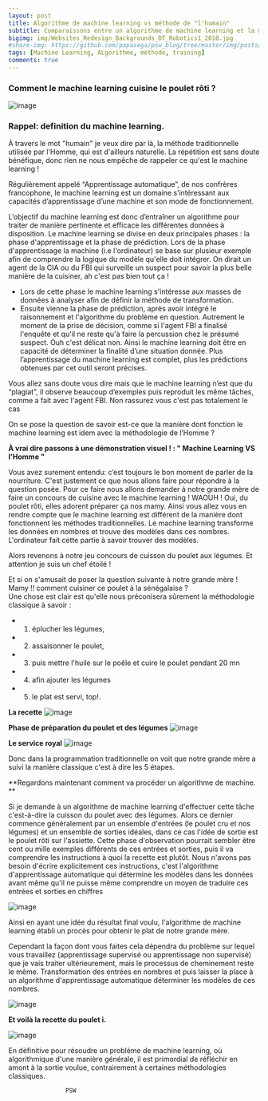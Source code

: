 ```yaml
---
layout: post
title: Algorithme de machine learning vs méthode de "l'humain"
subtitle: Comparaissons entre un algorithme de machine learning et la méthode de l'Homme.
bigimg: img/Websites_Redesign_Backgrounds_DT_Robotics1_2018.jpg
#share-img: https://github.com/papasega/psw_blog/tree/master/img/posts/ARS.png
tags: [Machine Learning, ALgorithme, méthode, training]
comments: true
---
```


### Comment le machine learning cuisine le poulet rôti ? 

![image](https://drive.google.com/uc?export=view&id=1GMZW6oIEr6NBYt0WiM1bnxmIZuOeLSmB)

### Rappel: definition du machine learning. 
À travers le mot "humain" je veux dire par là, la méthode traditionnelle utilisée par l'Homme, qui est d'ailleurs naturelle.
La répétition est sans doute bénéfique, donc rien ne nous empêche de rappeler ce qu'est le machine learning ! 


 Régulièrement appelé “Apprentissage automatique”, de nos confrères francophone, 
 le machine learning est un domaine s’intéressant aux capacités d’apprentissage d’une machine et son mode de fonctionnement. 
 
 L’objectif du machine learning est donc d’entraîner un algorithme pour traiter de manière pertinente et efficace les différentes données à disposition. 
 Le machine learning se divise en deux principales phases : la phase d'apprentissage et la phase de prédiction. 
 Lors de la phase d'apprentissage la machine (i.e l'ordinateur) se base sur plusieur exemple afin de comprendre la logique du modèle qu'elle doit intégrer. 
 On dirait un agent de la CIA ou du FBI qui surveille un suspect pour savoir la plus belle manière de la cuisiner, ah c'est pas bien tout ça ! 
   - Lors de cette phase le machine learning s'intéresse aux masses de données à analyser afin de définir la méthode de transformation.
   - Ensuite vienne la phase de prédiction, après avoir intégré le raisonnement et l'algorithme du problème en question. 
 Autrement le moment de la prise de décision, comme si l'agent FBI a finalisé l'enquête et qu'il ne reste qu'à faire la percussion chez le présumé suspect. 
 Ouh c'est délicat non. Ainsi le machine learning doit être en capacité de déterminer la finalité d’une situation donnée. 
 Plus l’apprentissage du machine learning est complet, plus les prédictions obtenues par cet outil seront précises.
 
 
 Vous allez sans doute vous dire mais que le machine learning n’est que du “plagiat”, 
 il observe beaucoup d’exemples puis reproduit les même tâches, comme a fait avec l'agent FBI. 
 Non rassurez vous c'est pas totalement le cas

On se pose la question de savoir est-ce que la manière dont fonction le machine learning est idem avec la méthodologie de l’Homme ? 

**À vrai dire passons à une démonstration visuel ! : " Machine Learning VS l'Homme "** 

Vous avez surement entendu: c’est toujours le bon moment de parler de la nourriture. 
C'est justement ce que nous allons faire pour répondre à la question posée. Pour ce faire nous allons demander à notre grande mère de faire un concours de cuisine avec le machine learning ! WAOUH ! 
Oui, du poulet rôti, elles adorent préparer ça nos mamy. 
Ainsi vous allez vous en rendre compte que le machine learning est différent de la manière dont fonctionnent les méthodes traditionnelles. 
Le machine learning transforme les données en nombres et trouve des modèles dans ces nombres.
L'ordinateur fait cette partie à savoir trouver des modèles.

Alors revenons à notre jeu concours de cuisson du poulet aux légumes. Et attention je suis un chef étoilé !


Et si on s'amusait de poser la question suivante à notre grande mère !  
Mamy !! comment cuisiner ce poulet à la sénégalaise ?  
Une chose est clair est qu'elle nous préconisera sûrement la méthodologie classique à savoir : 

  - 1. éplucher les légumes,  
  - 2. assaisonner le poulet,  
  - 3. puis mettre l'huile sur le poêle et cuire le poulet pendant 20 mn
  - 4. afin ajouter les légumes 
  - 5. le plat est servi, top!.  

**La recette**
![image](https://drive.google.com/uc?export=view&id=1nkKroLd2oPZR93BKJP-dnXCDu5CCEwbM)

**Phase de préparation du poulet et des légumes** 
![image](https://drive.google.com/uc?export=view&id=1SM_cmiVtMlEuAMhhJ_Mrh8NFaW12VbE8)

**Le service royal**
![image](https://drive.google.com/uc?export=view&id=13kX6r8qBfSZtm8cFxw9hwaQmoH0MP-IQ)

Donc dans la programmation traditionnelle on voit que notre grande mère a suivi  la manière classique c'est à dire les 5 étapes.  

**Regardons maintenant comment va procéder un algorithme de machine. **

Si je demande à un algorithme de machine learning d'effectuer cette tâche c'est-à-dire la cuisson du poulet avec des légumes. 
Alors ce dernier commence généralement par un ensemble d'entrées (le poulet cru et nos légumes) et un ensemble de sorties idéales, dans ce cas l'idée de sortie est le poulet rôti sur l'assiette.
Cette phase d'observation pourrait sembler être cent ou mille exemples différents de ces entrées et sorties, puis il va comprendre les instructions à quoi la recette est plutôt. 
Nous n'avons pas besoin d'écrire explicitement ces instructions, c'est l'algorithme d'apprentissage automatique qui détermine les modèles dans les données avant même qu'il ne puisse même comprendre un moyen de traduire ces entrées et sorties en chiffres


![image](https://drive.google.com/uc?export=view&id=1AusB7x5i-a5YFPCduvZwmayaN0sHZumw)

Ainsi en ayant  une idée  du résultat final voulu, l'algorithme de machine learning établi un procès  pour obtenir le plat de notre grande mère. 

Cependant la façon dont vous faites cela dépendra du problème sur lequel vous travaillez (apprentissage supervisé ou apprentissage non supervisé) que je vais traiter ultérieurement, mais le processus de cheminement reste le même.
Transformation des entrées en nombres et puis laisser la place à un algorithme d'apprentissage automatique déterminer les modèles de ces nombres.

![image](https://drive.google.com/uc?export=view&id=1RWgCDHHNT8k6fSJMsLwqoWju_mkkT--d)

**Et voilà la recette du poulet 
i.**

![image](https://drive.google.com/uc?export=view&id=1m8ieM54izQuQykLKPva9AoDtVSrMnzHY)


En définitive pour résoudre un problème de machine learning, où algorithmique d'une manière générale, 
il est primordial de réfléchir en amont à la sortie voulue, contrairement à certaines méthodologies classiques.

                    PSW 

